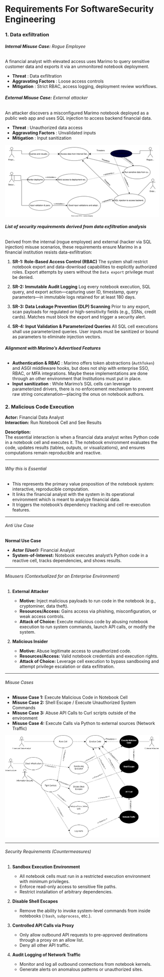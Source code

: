 # **Requirements For SoftwareSecurity Engineering**

### **1. Data exfiltration**

###### **Internal Misuse Case:** Rogue Employee

A financial analyst with elevated access uses Marimo to query sensitive customer data and exports it via an 						unmonitored notebook deployment.

* **Threat** : Data exfiltration
* **Aggravating Factors** : Loose access controls
* **Mitigation** : Strict RBAC, access logging, deployment review workflows.

###### **External Misuse Case:** External attacker

An attacker discovers a misconfigured Marimo notebook deployed as a public web app and uses SQL injection to access backend financial data.

* **Threat** : Unauthorized data access
* **Aggravating Factors** : Unvalidated inputs
* **Mitigation** : Input sanitization

![](assets/data_exfilitration_diagram.drawio.svg)

###### **List of security requirements derived from data exfiltration analysis**

Derived from the internal (rogue employee) and external (hacker via SQL injection) misuse scenarios, these requirements ensure Marimo in a financial institution resists data-exfiltration:

1. **SR-1: Role-Based Access Control (RBAC)**
   The system shall restrict notebook export and data-download capabilities to explicitly authorized roles. Export attempts by users without the `Data export` privilege must be denied.
2. **SR-2: Immutable Audit Logging**
   Log every notebook execution, SQL query, and export action—capturing user ID, timestamp, query parameters—in immutable logs retained for at least 180 days.
3. **SR-3: Data Leakage Prevention (DLP) Scanning**
   Prior to any export, scan payloads for regulated or high-sensitivity fields (e.g., SSNs, credit cards). Matches must block the export and trigger a security alert.

4.  **SR-4: Input Validation & Parameterized Queries**
   All SQL cell executions shall use parameterized queries. User inputs must be sanitized or bound as parameters to eliminate injection vectors.

###### **Alignment with Marimo’s Advertised Features**

* **Authentication & RBAC** : Marimo offers token abstractions (`AuthToken`) and ASGI middleware hooks, but does not ship with enterprise SSO, RBAC, or MFA integrations. Maybe these implementations are done through an other environment that Institutions must put in place.
* **Input sanitization** : While Marimo’s SQL cells can leverage parameterized drivers, there is no enforcement mechanism to prevent raw string concatenation—placing the onus on notebook authors.


### **2. Malicious Code Execution**

**Actor:** Financial Data Analyst  
**Interaction:** Run Notebook Cell and See Results  

**Description:**  
The essential interaction is when a financial data analyst writes Python code in a notebook cell and executes it. The notebook environment evaluates the code, updates results (tables, outputs, or visualizations), and ensures computations remain reproducible and reactive.  

---

###### Why this is Essential
- This represents the primary value proposition of the notebook system: interactive, reproducible computation.  
- It links the financial analyst with the system in its operational environment which is meant to analyze financial data.  
- It triggers the notebook’s dependency tracking and cell re-execution features.  

---

###### Anti Use Case

**Normal Use Case**  
- **Actor (User):** Financial Analyst  
- **System-of-Interest:** Notebook executes analyst’s Python code in a reactive cell, tracks dependencies, and shows results.  

---

###### Misusers (Contextualized for an Enterprise Environment)

1. **External Attacker**  
   - **Motive:** Inject malicious payloads to run code in the notebook (e.g., cryptominer, data theft).  
   - **Resources/Access:** Gains access via phishing, misconfiguration, or weak access controls.  
   - **Attack of Choice:** Execute malicious code by abusing notebook execution to run system commands, launch API calls, or modify the system.  

2. **Malicious Insider**  
   - **Motive:** Abuse legitimate access to unauthorized code.  
   - **Resources/Access:** Valid notebook credentials and execution rights.  
   - **Attack of Choice:** Leverage cell execution to bypass sandboxing and attempt privilege escalation or data exfiltration.  

---

###### Misuse Cases
- **Misuse Case 1:** Execute Malicious Code in Notebook Cell  
- **Misuse Case 2:** Shell Escape / Execute Unauthorized System Commands  
- **Misuse Case 3:** Abuse API Calls to Curl scripts outside of the environment  
- **Misuse Case 4:** Execute Calls via Python to external sources (Network Traffic)  

![](assets/MisuseCase-RunNotebook-V2.drawio.png)

---

###### Security Requirements (Countermeasures)

1. **Sandbox Execution Environment**  
   - All notebook cells must run in a restricted execution environment with minimum privileges.  
   - Enforce read-only access to sensitive file paths.  
   - Restrict installation of arbitrary dependencies.  

2. **Disable Shell Escapes**  
   - Remove the ability to invoke system-level commands from inside notebooks (`!bash`, `subprocess`, etc.).  

3. **Controlled API Calls via Proxy**  
   - Only allow outbound API requests to pre-approved destinations through a proxy on an allow list.  
   - Deny all other API traffic.  

4. **Audit Logging of Network Traffic**  
   - Monitor and log all outbound connections from notebook kernels.  
   - Generate alerts on anomalous patterns or unauthorized sites.  
